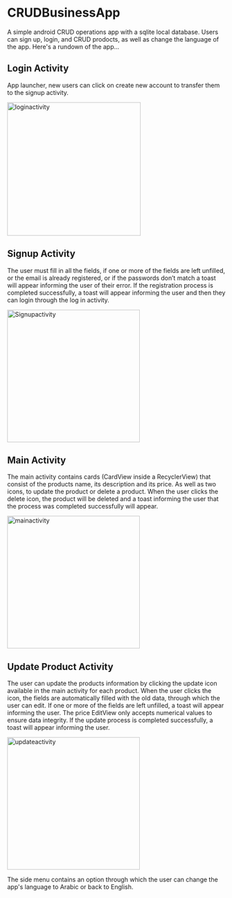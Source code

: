 # CRUDBusinessApp
A simple android CRUD operations app with a sqlite local database.
Users can sign up, login, and CRUD prodocts, as well as change the language of the app.
Here's a rundown of the app...
## Login Activity
App launcher, new users can click on  create new account to transfer them to the signup activity.

<img width="308" alt="loginactivity" src="https://user-images.githubusercontent.com/60888719/90201461-a4c65f00-dde3-11ea-9d81-fecd78d5e1af.png">

## Signup Activity
The user must fill in all the fields, if one or more of the fields are left unfilled, or the email is already registered, or if the passwords don’t match a toast will appear informing the user of their error.
If the registration process is completed successfully, a toast will appear informing the user and then they can login through the log in activity.

<img width="306" alt="Signupactivity" src="https://user-images.githubusercontent.com/60888719/90201719-654c4280-dde4-11ea-9882-c4c00774f058.png">

## Main Activity
The main activity contains cards (CardView inside a RecyclerView) that consist of the products name, its description and its price. As well as two icons, to update the product or delete a product.
When the user clicks the delete icon, the product will be deleted and a toast informing the user that the process was completed successfully will appear.

<img width="306" alt="mainactivity" src="https://user-images.githubusercontent.com/60888719/90202128-7184cf80-dde5-11ea-8181-c1a404fb7b78.png">

## Update Product Activity
The user can update the products information by clicking the update icon available in the main activity for each product.
When the user clicks the icon, the fields are automatically filled with the old data, through which the user can edit.
If one or more of the fields are left unfilled, a toast will appear informing the user.
The price EditView only accepts numerical values to ensure data integrity.
If the update process is completed successfully, a toast will appear informing the user.

<img width="306" alt="updateactivity" src="https://user-images.githubusercontent.com/60888719/90202313-07205f00-dde6-11ea-8097-20170942b36c.png">


The side menu contains an option through which the user can change the app's language to Arabic or back to English.
